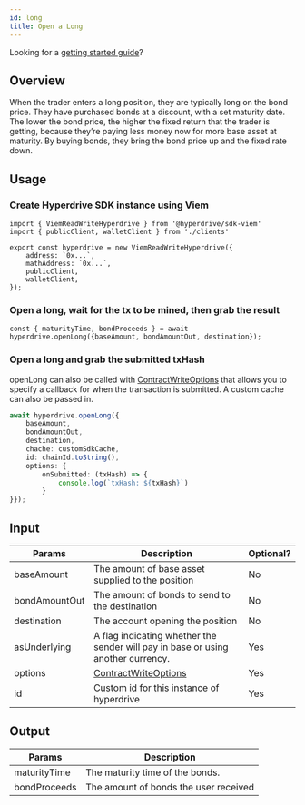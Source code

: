 ```yaml
---
id: long
title: Open a Long
---
```

Looking for a [getting started guide](/docs/sdk/getting-started)?

## Overview
When the trader enters a long position, they are typically long on the bond price. They have purchased bonds at a discount, with a set maturity date. The lower the bond price, the higher the fixed return that the trader is getting, because they’re paying less money now for more base asset at maturity. By buying bonds, they bring the bond price up and the fixed rate down.

## Usage

### Create Hyperdrive SDK instance using Viem

```tsx {18}
import { ViemReadWriteHyperdrive } from '@hyperdrive/sdk-viem'
import { publicClient, walletClient } from './clients'

export const hyperdrive = new ViemReadWriteHyperdrive({
    address: `0x...`,
    mathAddress: `0x...`,
    publicClient,
    walletClient,
});
```




### Open a long, wait for the tx to be mined, then grab the result
```tsx
const { maturityTime, bondProceeds } = await hyperdrive.openLong({baseAmount, bondAmountOut, destination});
```

### Open a long and grab the submitted txHash
openLong can also be called with [ContractWriteOptions](/docs/sdk/api-reference/interfaces/ContractWriteOptionsWithCallback) that allows you to specify a callback for when the transaction is submitted. A custom cache can also be passed in.
```ts
await hyperdrive.openLong({
    baseAmount,
    bondAmountOut,
    destination,
    chache: customSdkCache,
    id: chainId.toString(),
    options: {
        onSubmitted: (txHash) => {
            console.log(`txHash: ${txHash}`)
        }
}});

```
## Input
| Params        | Description                                   | Optional?      |
| ------------- | --------------------------------------------- | -------------- |
| baseAmount    | The amount of base asset supplied to the position | No           |
| bondAmountOut | The amount of bonds to send to the destination    | No           |
| destination   | The account opening the position                    | No           |
| asUnderlying  | A flag indicating whether the sender will pay in base or using another currency. | Yes          |
| options       | [ContractWriteOptions](/docs/sdk/api-reference/interfaces/ContractWriteOptionsWithCallback) | Yes |
| id            | Custom id for this instance of hyperdrive                                           | Yes          |

## Output
| Params        | Description                                   |
| ------------- | --------------------------------------------- |
| maturityTime  | The maturity time of the bonds.        |
| bondProceeds  | The amount of bonds the user received                  |
